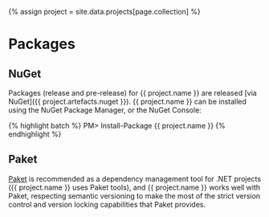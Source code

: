 {% assign project = site.data.projects[page.collection] %}

# Packages

## NuGet

Packages (release and pre-release) for {{ project.name }} are released [via NuGet]({{ project.artefacts.nuget }}). {{ project.name }} can be installed using the NuGet Package Manager, or the NuGet Console:

{% highlight batch %}
PM> Install-Package {{ project.name }}
{% endhighlight %}

## Paket

[Paket](https://fsprojects.github.io/paket/) is recommended as a dependency management tool for .NET projects ({{ project.name }} uses Paket tools), and {{ project.name }} works well with Paket, respecting semantic versioning to make the most of the strict version control and version locking capabilities that Paket provides.
